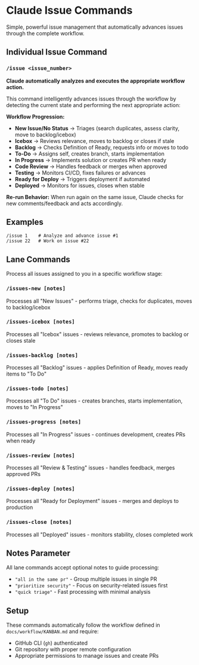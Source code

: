 # Claude Issue Commands

Simple, powerful issue management that automatically advances issues through the complete workflow.

## Individual Issue Command

### `/issue <issue_number>`

**Claude automatically analyzes and executes the appropriate workflow action.**

This command intelligently advances issues through the workflow by detecting the current state and performing the next appropriate action:

**Workflow Progression:**
- **New Issue/No Status** → Triages (search duplicates, assess clarity, move to backlog/icebox)
- **Icebox** → Reviews relevance, moves to backlog or closes if stale
- **Backlog** → Checks Definition of Ready, requests info or moves to todo
- **To-Do** → Assigns self, creates branch, starts implementation
- **In Progress** → Implements solution or creates PR when ready
- **Code Review** → Handles feedback or merges when approved
- **Testing** → Monitors CI/CD, fixes failures or advances
- **Ready for Deploy** → Triggers deployment if automated
- **Deployed** → Monitors for issues, closes when stable

**Re-run Behavior:**
When run again on the same issue, Claude checks for new comments/feedback and acts accordingly.

## Examples

```
/issue 1    # Analyze and advance issue #1
/issue 22   # Work on issue #22
```

## Lane Commands

Process all issues assigned to you in a specific workflow stage:

### `/issues-new [notes]`
Processes all "New Issues" - performs triage, checks for duplicates, moves to backlog/icebox

### `/issues-icebox [notes]`
Processes all "Icebox" issues - reviews relevance, promotes to backlog or closes stale

### `/issues-backlog [notes]`
Processes all "Backlog" issues - applies Definition of Ready, moves ready items to "To Do"

### `/issues-todo [notes]`
Processes all "To Do" issues - creates branches, starts implementation, moves to "In Progress"

### `/issues-progress [notes]`
Processes all "In Progress" issues - continues development, creates PRs when ready

### `/issues-review [notes]`
Processes all "Review & Testing" issues - handles feedback, merges approved PRs

### `/issues-deploy [notes]`
Processes all "Ready for Deployment" issues - merges and deploys to production

### `/issues-close [notes]`
Processes all "Deployed" issues - monitors stability, closes completed work

## Notes Parameter
All lane commands accept optional notes to guide processing:
- `"all in the same pr"` - Group multiple issues in single PR
- `"prioritize security"` - Focus on security-related issues first
- `"quick triage"` - Fast processing with minimal analysis

## Setup

These commands automatically follow the workflow defined in `docs/workflow/KANBAN.md` and require:
- GitHub CLI (`gh`) authenticated
- Git repository with proper remote configuration
- Appropriate permissions to manage issues and create PRs